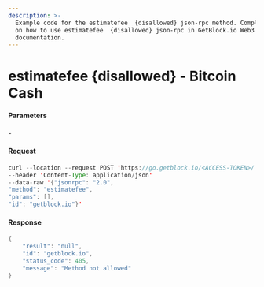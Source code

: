 ```yaml
---
description: >-
  Example code for the estimatefee  {disallowed} json-rpc method. Сomplete guide
  on how to use estimatefee  {disallowed} json-rpc in GetBlock.io Web3
  documentation.
---
```


# estimatefee {disallowed} - Bitcoin Cash

#### Parameters

\-

#### Request

```java
curl --location --request POST 'https://go.getblock.io/<ACCESS-TOKEN>/' 
--header 'Content-Type: application/json' 
--data-raw '{"jsonrpc": "2.0",
"method": "estimatefee",
"params": [],
"id": "getblock.io"}'
```

#### Response

```java
{
    "result": "null",
    "id": "getblock.io",
    "status_code": 405,
    "message": "Method not allowed"
}
```
